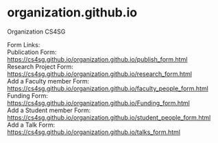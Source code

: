 # organization.github.io
Organization CS4SG

Form Links:
<br />
Publication Form: https://cs4sg.github.io/organization.github.io/publish_form.html <br />
Research Project Form: https://cs4sg.github.io/organization.github.io/research_form.html <br />
Add a Faculty member Form: https://cs4sg.github.io/organization.github.io/faculty_people_form.html<br />
Funding Form: https://cs4sg.github.io/organization.github.io/Funding_form.html<br />
Add a Student member Form: https://cs4sg.github.io/organization.github.io/student_people_form.html<br />
Add a Talk Form: https://cs4sg.github.io/organization.github.io/talks_form.html<br />
